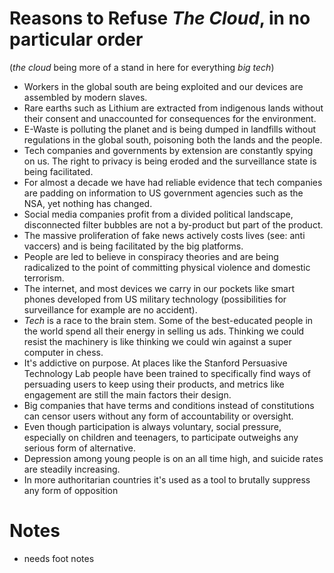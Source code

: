 # Reasons to Refuse *The Cloud*, in no particular order

(*the cloud* being more of a stand in here for everything *big tech*)

- Workers in the global south are being exploited and our devices are assembled by modern slaves.
- Rare earths such as Lithium are extracted from indigenous lands without their consent and unaccounted for consequences for the environment.
- E-Waste is polluting the planet and is being dumped in landfills without regulations in the global south, poisoning both the lands and the people.
- Tech companies and governments by extension are constantly spying on us. The right to privacy is being eroded and the surveillance state is being facilitated.
- For almost a decade we have had reliable evidence that tech companies are padding on information to US government agencies such as the NSA, yet nothing has changed.
- Social media companies profit from a divided political landscape, disconnected filter bubbles are not a by-product but part of the product.
- The massive proliferation of fake news actively costs lives (see: anti vaccers) and is being facilitated by the big platforms.
- People are led to believe in conspiracy theories and are being radicalized to the point of committing physical violence and domestic terrorism.
- The internet, and most devices we carry in our pockets like smart phones developed from US military technology (possibilities for surveillance for example are no accident).
- *Tech* is a race to the brain stem. Some of the best-educated people in the world spend all their energy in selling us ads. Thinking we could resist the machinery is like thinking we could win against a super computer in chess.
- It's addictive on purpose. At places like the Stanford Persuasive Technology Lab people have been trained to specifically find ways of persuading users to keep using their products, and metrics like engagement are still the main factors their design.
- Big companies that have terms and conditions instead of constitutions can censor users without any form of accountability or oversight.
- Even though participation is always voluntary, social pressure, especially on children and teenagers, to participate outweighs any serious form of alternative.
- Depression among young people is on an all time high, and suicide rates are steadily increasing.
- In more authoritarian countries it's used as a tool to brutally suppress any form of opposition



# Notes

- needs foot notes

